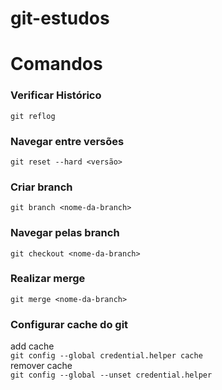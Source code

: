 # git-estudos


# Comandos

### Verificar Histórico
`git reflog`
### Navegar entre versões
`git reset --hard <versão>`
### Criar branch
`git branch <nome-da-branch>`
### Navegar pelas branch
`git checkout <nome-da-branch>`
### Realizar merge
`git merge <nome-da-branch>`
### Configurar cache do git
add cache <br>
`git config --global credential.helper cache` <br>
remover cache <br>
`git config --global --unset credential.helper` 
